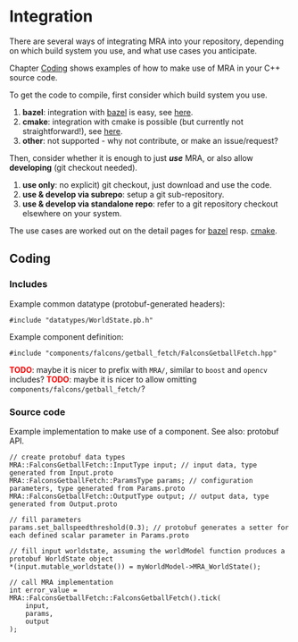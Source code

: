 # Integration

There are several ways of integrating MRA into your repository, depending on which build system you use, and what use cases you anticipate.

Chapter [Coding](#Coding) shows examples of how to make use of MRA in your C++ source code.

To get the code to compile, first consider which build system you use.
1. **bazel**: integration with [bazel](https://bazel.build/) is easy, see [here](INTEGRATION-BAZEL.md).
2. **cmake**: integration with cmake is possible (but currently not straightforward!), see [here](INTEGRATION-CMAKE.md).
3. **other**: not supported - why not contribute, or make an issue/request?

Then, consider whether it is enough to just ***use*** MRA, or also allow **developing** (git checkout needed).
1. **use only**: no explicit) git checkout, just download and use the code.
2. **use & develop via subrepo**: setup a git sub-repository.
3. **use & develop via standalone repo**: refer to a git repository checkout elsewhere on your system.

The use cases are worked out on the detail pages for [bazel](INTEGRATION-BAZEL.md) resp. [cmake](INTEGRATION-CMAKE.md).

## Coding

### Includes

Example common datatype (protobuf-generated headers):
```
#include "datatypes/WorldState.pb.h"
```

Example component definition:
```
#include "components/falcons/getball_fetch/FalconsGetballFetch.hpp"
```

<span style="color:red">**TODO**</span>: maybe it is nicer to prefix with `MRA/`, similar to `boost` and `opencv` includes?
<span style="color:red">**TODO**</span>: maybe it is nicer to allow omitting `components/falcons/getball_fetch/`?

### Source code

Example implementation to make use of a component. See also: protobuf API.
```
// create protobuf data types
MRA::FalconsGetballFetch::InputType input; // input data, type generated from Input.proto
MRA::FalconsGetballFetch::ParamsType params; // configuration parameters, type generated from Params.proto
MRA::FalconsGetballFetch::OutputType output; // output data, type generated from Output.proto

// fill parameters
params.set_ballspeedthreshold(0.3); // protobuf generates a setter for each defined scalar parameter in Params.proto

// fill input worldstate, assuming the worldModel function produces a protobuf WorldState object
*(input.mutable_worldstate()) = myWorldModel->MRA_WorldState();

// call MRA implementation
int error_value = MRA::FalconsGetballFetch::FalconsGetballFetch().tick(
    input,
    params,
    output
);
```

